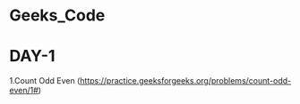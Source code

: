 # Geeks_Code
# DAY-1
1.Count Odd Even
(https://practice.geeksforgeeks.org/problems/count-odd-even/1#)
